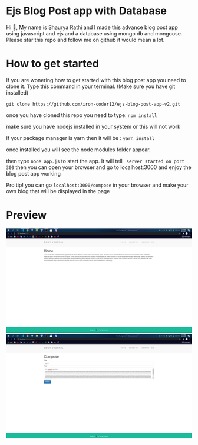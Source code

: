 # Ejs Blog Post app with Database

Hi 👋, My name is Shaurya Rathi and I made this advance blog post app using javascript and ejs and a database using mongo db and mongoose. Please star this repo and follow me on github it would mean a lot.

# How to get started

If you are wonering how to get started with this blog post app you need to clone it.
Type this command in your terminal. (Make sure you have git installed)

```
git clone https://github.com/iron-coder12/ejs-blog-post-app-v2.git
```
once you have cloned this repo you need to type: `
npm install
`

make sure you have nodejs installed in your system or this will not work

If your package manager is yarn then it will be : `
yarn install
`

once installed you will see the node modules folder appear.

then type `node app.js` to start the app.
It will tell ` server started on port 300` then you can open your browser and go to localhost:3000 and enjoy the blog post app working

Pro tip! you can go `localhost:3000/compose` in your browser and make your own blog that will be displayed in the page

# Preview

<img src="https://github.com/iron-coder12/ejs-blog-post-app-v2/blob/master/preview/Capture.PNG?raw=true">
<br>
<img src="https://github.com/iron-coder12/ejs-blog-post-app-v2/blob/master/preview/Captureaa.PNG?raw=true">

